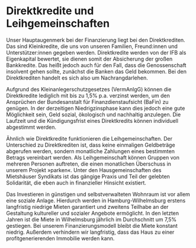 # Direktkredite und Leihgemeinschaften 

Unser Hauptaugenmerk bei der Finanzierung liegt bei den Direktkrediten. Das sind Kleinkredite, die uns von unseren Familien, Freund:innen und Unterstützer:innen gegeben werden. Direktkredite werden von der IFB als Eigenkapital bewertet, sie dienen somit der Absicherung der großen Bankkredite. Das heißt jedoch auch für den Fall, dass die Genossenschaft insolvent gehen sollte, zunächst die Banken das Geld bekommen. Bei den Direktkrediten handelt es sich also um Nachrangdarlehen.


Aufgrund des Kleinanlegerschutzgesetzes (VermAnlgG) können die Direktkredite lediglich mit bis zu 1,5% p.a. verzinst werden, um den Ansprüchen der Bundesanstalt für Finanzdienstaufsicht (BaFin) zu genügen. In der derzeitigen Niedrigzinsphase kann dies jedoch eine gute Möglichkeit sein, Geld sozial, ökologisch und nachhaltig anzulegen. Die Laufzeit und die Kündigungsfrist eines Direktkredits können individuell abgestimmt werden.


Ähnlich wie Direktkredite funktionieren die Leihgemeinschaften. Der Unterschied zu Direktkrediten ist, dass keine einmaligen Geldbeträge abgerufen werden, sondern monatliche Zahlungen eines bestimmten Betrags vereinbart werden. Als Leihgemeinschaft können Gruppen von mehreren Personen auftreten, die einen monatlichen Überschuss in unserem Projekt »parken«. Unter den Hausgemeinschaften des Mietshäuser Syndikats ist das gängige Praxis und Teil der gelebten Solidarität, die eben auch in finanzieller Hinsicht existiert.


Das Investieren in günstigen und selbstverwalteten Wohnraum ist vor allem eine soziale Anlage. Hierdurch werden in Hamburg-Wilhelmsburg erstens langfristig niedrige Mieten garantiert und zweitens Teilhabe an der Gestaltung kultureller und sozialer Angebote ermöglicht. In den letzten Jahren ist die Miete in Wilhelmsburg jährlich im Durchschnitt um 7,5% gestiegen. Bei unserem Finanzierungsmodell bleibt die Miete konstant niedrig. Außerdem verhindern wir langfristig, dass das Haus zu einer profitgenerierenden Immobilie werden kann.

